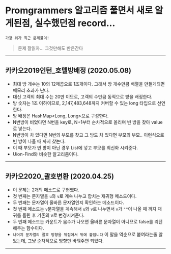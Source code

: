 # Promgrammers 알고리즘 풀면서 새로 알게된점, 실수했던점 record...
```
가장 위가 최근 문제풀이!
```
> 문제 잘읽자... 그것만해도 반은간다
---
## 카카오2019인턴_호텔방배정 (2020.05.08)
- 최대 방 개수는 10의 12제곱으로 1조개이다. 그래서 방 개수만큼 배열을 만들게되면 메모리 초과가 난다.
- 대신 고객의 최대 수는 20만 이므로, 고객의 수만큼 동적으로 방을 배정한다.
- 방 숫자는 1조 이하이므로, 2,147,483,648까지 커버할 수 있는 long 타입으로 선언한다.
- 방 배정은 HashMap<Long, Long>으로 구성한다.
- N번방이 비었다면 N번을 key로, N+1부터 순차적으로 올리며 빈 방을 찾아 value로 넣는다.
- N번방이 차 있다면 N번의 부모를 찾고 그 방도 차 있다면 부모의 부모.. 이런식으로 빈 방이 나올 때 까지 찾는다.
- 이 때 부모가 빈 방이 아닌 경우 List에 넣고 부모를 최신화 시켜준다.
- Uion-Find와 비슷한 알고리즘이다.
---
## 카카오2020_괄호변환 (2020.04.25)
- 이 문제는 2개의 메소드로 구현했다.
- 첫 번째는 문자열을 `u`와 `v`로 계속 나누고 합치는 재귀형 메소드이다.
- 두 번째는 문자열이 올바른 문자열인지 확인하는 메소드이다.
- 첫 번째 메소드는 `v`문자열을 계속해서 `u`와 `v`로 나누면서 `v`가 `""`이 나올 때 까지 재귀를 돌린 후 기존의 v로 변경시켜준다.
- 두 번째 메소드는 카운트가 음수가 나오면 올바른 문자열이 아니므로 false를 리턴해주는 함수이다.
- `나머지 문자열의 괄호 방향을 뒤집어서 뒤에 붙입니다` 이 말을 역순으로 붙여라는줄 알았는데, 그냥 순차적으로 방향만 바꿔주면 되었다.
---